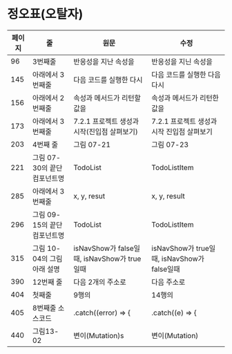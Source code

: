 # 정오표(오탈자)

| 페이지 | 줄  | 원문 | 수정 |
| ------ | --- | ---- | ---- |
| 96 | 3번째줄 | 반응성을 지난 속성을 | 반응성을 지닌 속성을 |
| 145 | 아래에서 3번째줄 | 다음 코드를 실행한 다시 | 다음 코드를 실행한 다음 다시 |
| 156 | 아래에서 2번째줄 | 속성과 메서드가 리턴할 값을 | 속성과 메서드가 리턴한 값을 |
| 173 | 아래에서 3번째줄 | 7.2.1 프로젝트 생성과 시작(진입점 살펴보기) | 7.2.1 프로젝트 생성과 시작 진입점 살펴보기 |
| 203 | 4번째 줄 | 그림 07-21 | 그림 07-23 |
| 221 | 그림 07-30의 끝단 컴포넌트명 | TodoList | TodoListItem |
| 285 | 아래에서 3번째줄 | x, y, resut | x, y, result |
| 296 | 그림 09-15의 끝단 컴포넌트명 | TodoList | TodoListItem |
| 315 | 그림 10-04의 그림 아래 설명 | isNavShow가 false일때,  isNavShow가 true일때 | isNavShow가 true일때,  isNavShow가 false일때 |
| 390 | 12번째 줄 | 다음 2개의 주소로 | 다음 주소로 |
| 404 | 첫째줄 | 9행의| 14행의 |
| 405 | 8번째줄 소스코드 | .catch((error) => { | .catch((e) => { |
| 440 | 그림13-02 | 변이(Mutation)s | 변이(Mutation) |
